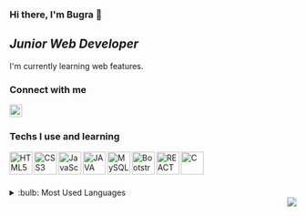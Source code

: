 ### Hi there, I'm **Bugra** :wave:
## *Junior Web Developer*

I'm currently learning web features. 

### Connect with me

[<img height="22" src="https://brandlogos.net/wp-content/uploads/2016/06/linkedin-logo-512x512.png" align="left" />][linkedin]

<br>

##
### Techs I use and learning

<img align="left" alt="HTML5" src="https://i.ibb.co/bQbPRWS/512px-HTML5-logo-and-wordmark-svg.png" height="40">

<img align="left" alt="CSS3" src="https://upload.wikimedia.org/wikipedia/commons/thumb/d/d5/CSS3_logo_and_wordmark.svg/1200px-CSS3_logo_and_wordmark.svg.png" height="40">

<img align="left" alt="JavaScript" src="https://upload.wikimedia.org/wikipedia/commons/9/99/Unofficial_JavaScript_logo_2.svg" height="40">

<img align="left" alt="JAVA" src="https://upload.wikimedia.org/wikipedia/tr/2/2e/Java_Logo.svg" height="40">



<img align="left" alt="MySQL" src="https://www.mysql.com/common/logos/logo-mysql-170x115.png" height="40">

<img align="left" alt="Bootstrap" src="https://upload.wikimedia.org/wikipedia/commons/b/b2/Bootstrap_logo.svg" height="40">

<img align="left" alt="REACT" src="https://upload.wikimedia.org/wikipedia/commons/thumb/4/47/React.svg/1200px-React.svg.png" height="40">

<img align="left" alt="C" src="https://upload.wikimedia.org/wikipedia/commons/1/19/C_Logo.png" height="40">

<br><br>

##

<details>
<summary>:bulb: Most Used Languages</summary>
<img src="https://github-readme-stats.vercel.app/api/top-langs/?username=bugramurat&layout=compact">
</details>

<img align="right" src="https://komarev.com/ghpvc/?username=periq&color=brightgreen">

[linkedin]: https://www.linkedin.com/in/bugramurat/
[carrd]: https://periq.carrd.co
